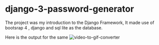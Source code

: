 # django-3-password-generator

The project was my introduction to the Django Framework, It made use of bootsrap 4 , django and sql lite as the database. 

Here is the output for the same
![video-to-gif-converter](https://user-images.githubusercontent.com/46391923/173190567-35dedc15-de6b-4264-b329-303e02857a2c.gif)
